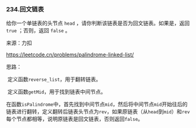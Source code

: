 ### 234.回文链表

给你一个单链表的头节点 `head` ，请你判断该链表是否为回文链表。如果是，返回 `true` ；否则，返回 `false` 。

来源：力扣

https://leetcode.cn/problems/palindrome-linked-list/



思路：

​		定义函数`reverse_list`，用于翻转链表。

​		定义函数`getMid`，用于找到链表中间节点。

​		在函数`isPalindrome`中，首先找到中间节点`mid`，然后将中间节点`mid`开始往后的链表进行翻转，定义翻转后链表头节点为`rev`，如果原链表（从`head`到`mid`）和`rev`每个节点都相等，说明原链表是回文链表，否则返回`false`。